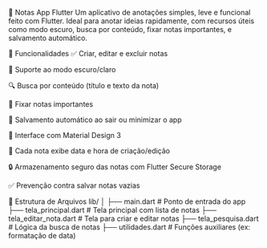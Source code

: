 📝 Notas App Flutter
Um aplicativo de anotações simples, leve e funcional feito com Flutter. Ideal para anotar ideias rapidamente, com recursos úteis como modo escuro, busca por conteúdo, fixar notas importantes, e salvamento automático.

📱 Funcionalidades
✅ Criar, editar e excluir notas

🌙 Suporte ao modo escuro/claro

🔍 Busca por conteúdo (título e texto da nota)

📌 Fixar notas importantes

💾 Salvamento automático ao sair ou minimizar o app

🧠 Interface com Material Design 3

📅 Cada nota exibe data e hora de criação/edição

🔒 Armazenamento seguro das notas com Flutter Secure Storage

✅ Prevenção contra salvar notas vazias


📂 Estrutura de Arquivos
lib/
│
├── main.dart                  # Ponto de entrada do app
├── tela_principal.dart        # Tela principal com lista de notas
├── tela_editar_nota.dart      # Tela para criar e editar notas
├── tela_pesquisa.dart         # Lógica da busca de notas
├── utilidades.dart            # Funções auxiliares (ex: formatação de data)
